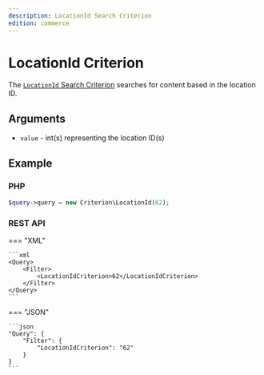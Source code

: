 ```yaml
---
description: LocationId Search Criterion
edition: commerce
---
```


# LocationId Criterion

The [`LocationId` Search Criterion](../../api/php_api/php_api_reference/classes/Ibexa-Contracts-Core-Repository-Values-Content-Query-Criterion-LocationId.html) searches for content based in the location ID.

## Arguments

- `value` - int(s) representing the location ID(s)

## Example

### PHP

``` php
$query->query = new Criterion\LocationId(62);
```

### REST API

=== "XML"

    ```xml
    <Query>
        <Filter>
            <LocationIdCriterion>62</LocationIdCriterion>
        </Filter>
    </Query>
    ```

=== "JSON"

    ```json
    "Query": {
        "Filter": {
            "LocationIdCriterion": "62"
        }
    }
    ```